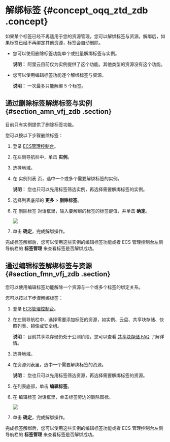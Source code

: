 # 解绑标签 {#concept_oqq_ztd_zdb .concept}

如果某个标签已经不再适用于您的资源管理，您可以解绑标签与资源。解绑后，如果标签已经不再绑定其他资源，标签会自动删除。

-   您可以使用删除标签功能单个或批量解绑标签与实例。

    **说明：** 阿里云目前仅为实例提供了这个功能。其他类型的资源没有这个功能。

-   您可以使用编辑标签功能逐个解绑标签与资源。

    **说明：** 一次最多只能解绑 5 个标签。


## 通过删除标签解绑标签与实例 {#section_amn_vfj_zdb .section}

目前只有实例提供了删除标签功能。

您可以按以下步骤删除标签：

1.  登录 [ECS管理控制台](https://ecs.console.aliyun.com/?spm=a2c4g.11186623.2.9.FNEORG#/home)。
2.  在左侧导航栏中，单击 **实例**。
3.  选择地域。
4.  在 实例列表 页，选中一个或多个需要解绑标签的实例。

    **说明：** 您也只可以先用标签筛选实例，再选择需要解绑标签的实例。

5.  选择列表底部的 **更多** \> **删除标签**。
6.  在 删除标签 对话框里，输入要解绑的标签的标签键值，并单击 **确定**。

    ![](http://static-aliyun-doc.oss-cn-hangzhou.aliyuncs.com/assets/img/9743/4810_zh-CN.png)

7.  单击 **确定**，完成解绑操作。

完成标签解绑后，您可以使用这些实例的编辑标签功能或者 ECS 管理控制台左侧导航栏的 **标签管理** 来查看标签是否解绑成功。

## 通过编辑标签解绑标签与资源 {#section_fmn_vfj_zdb .section}

您可以使用编辑标签功能解除一个资源与一个或多个标签的绑定关系。

您可以按以下步骤解绑标签：

1.  登录 [ECS管理控制台](https://ecs.console.aliyun.com/?spm=a2c4g.11186623.2.9.FNEORG#/home)。
2.  在左侧导航栏中，选择需要添加标签的资源，如实例、云盘、共享块存储、快照列表、镜像或安全组。

    **说明：** 目前共享块存储仍处于公测阶段，您可以查看 [共享块存储 FAQ](https://help.aliyun.com/knowledge_detail/53820.html)  了解详情。

3.  选择地域。
4.  在资源列表里，选中一个需要解绑标签的资源。

    **说明：** 您也只可以先用标签筛选资源，再选择需要解绑标签的资源。

5.  在列表底部，单击 **编辑标签**。
6.  在 编辑标签 对话框里，单击标签旁边的删除图标。

    ![](http://static-aliyun-doc.oss-cn-hangzhou.aliyuncs.com/assets/img/9743/4824_zh-CN.png)

7.  单击 **确定**，完成解绑操作。

完成标签解绑后，您可以使用这些实例的编辑标签功能或者 ECS 管理控制台左侧导航栏的 **标签管理** 来查看标签是否解绑成功。

